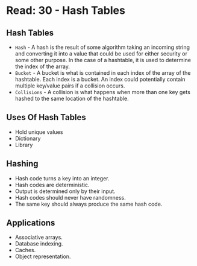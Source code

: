 # Read: 30 - Hash Tables

## Hash Tables

- `Hash` - A hash is the result of some algorithm taking an incoming string and converting it into a value that could be used for either security or some other purpose. In the case of a hashtable, it is used to determine the index of the array.
- `Bucket` - A bucket is what is contained in each index of the array of the hashtable. Each index is a bucket. An index could potentially contain multiple key/value pairs if a collision occurs.
- `Collisions` - A collision is what happens when more than one key gets hashed to the same location of the hashtable.

##  Uses Of Hash Tables

- Hold unique values
- Dictionary
- Library

## Hashing

- Hash code turns a key into an integer.
- Hash codes are deterministic.
- Output is determined only by their input.
- Hash codes should never have randomness.
- The same key should always produce the same hash code.

## Applications

- Associative arrays.
- Database indexing.
- Caches.
- Object representation.
